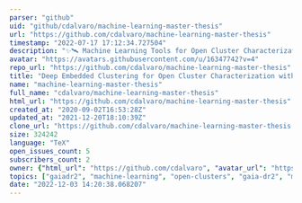 ```yaml
---
parser: "github"
uid: "github/cdalvaro/machine-learning-master-thesis"
url: "https://github.com/cdalvaro/machine-learning-master-thesis"
timestamp: "2022-07-17 17:12:34.727504"
description: "✨🛰 Machine Learning Tools for Open Cluster Characterization with Gaia DR2 Data"
avatar: "https://avatars.githubusercontent.com/u/16347742?v=4"
repo_url: "https://github.com/cdalvaro/machine-learning-master-thesis"
title: "Deep Embedded Clustering for Open Cluster Characterization with Gaia DR2 Data"
name: "machine-learning-master-thesis"
full_name: "cdalvaro/machine-learning-master-thesis"
html_url: "https://github.com/cdalvaro/machine-learning-master-thesis"
created_at: "2020-09-02T16:53:28Z"
updated_at: "2021-12-20T18:10:39Z"
clone_url: "https://github.com/cdalvaro/machine-learning-master-thesis.git"
size: 324242
language: "TeX"
open_issues_count: 5
subscribers_count: 2
owner: {"html_url": "https://github.com/cdalvaro", "avatar_url": "https://avatars.githubusercontent.com/u/16347742?v=4", "login": "cdalvaro", "type": "User"}
topics: ["gaiadr2", "machine-learning", "open-clusters", "gaia-dr2", "mission-gaia", "deep-embedded-clustering", "dec", "open-clusters-characterization"]
date: "2022-12-03 14:20:38.068207"
---
```

